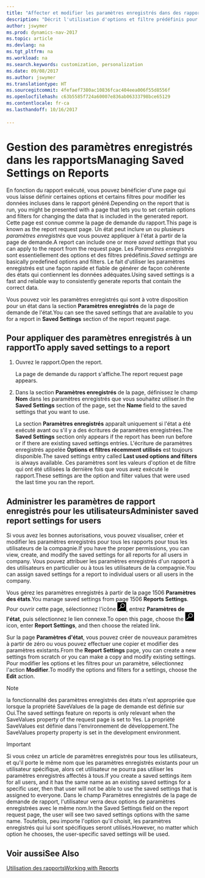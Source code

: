 ```yaml
---
title: "Affecter et modifier les paramètres enregistrés dans des rapports"
description: "Décrit l'utilisation d'options et filtre prédéfinis pour personnaliser un rapport et pour générer les données exactes."
author: jswymer
ms.prod: dynamics-nav-2017
ms.topic: article
ms.devlang: na
ms.tgt_pltfrm: na
ms.workload: na
ms.search.keywords: customization, personalization
ms.date: 09/08/2017
ms.author: jswymer
ms.translationtype: HT
ms.sourcegitcommit: 4fefaef7380ac10836fcac404eea006f55d8556f
ms.openlocfilehash: c63b5585f724a60007e836ab06333798bce65129
ms.contentlocale: fr-ca
ms.lasthandoff: 10/16/2017

---
```

# <a name="managing-saved-settings-on-reports"></a><span data-ttu-id="c9c0c-103">Gestion des paramètres enregistrés dans les rapports</span><span class="sxs-lookup"><span data-stu-id="c9c0c-103">Managing Saved Settings on Reports</span></span>
<span data-ttu-id="c9c0c-104">En fonction du rapport exécuté, vous pouvez bénéficier d'une page qui vous laisse définir certaines options et certains filtres pour modifier les données incluses dans le rapport généré.</span><span class="sxs-lookup"><span data-stu-id="c9c0c-104">Depending on the report that is run, you might be presented with a page that lets you to set certain options and filters for changing the data that is included in the generated report.</span></span> <span data-ttu-id="c9c0c-105">Cette page est connue comme la page de demande du rapport.</span><span class="sxs-lookup"><span data-stu-id="c9c0c-105">This page is known as the report request page.</span></span> <span data-ttu-id="c9c0c-106">Un état peut inclure un ou plusieurs *paramètres enregistrés* que vous pouvez appliquer à l'état à partir de la page de demande.</span><span class="sxs-lookup"><span data-stu-id="c9c0c-106">A report can include one or more *saved settings* that you can apply to the report from the request page.</span></span> <span data-ttu-id="c9c0c-107">Les *Paramètres enregistrés* sont essentiellement des options et des filtres prédéfinis.</span><span class="sxs-lookup"><span data-stu-id="c9c0c-107">*Saved settings* are basically predefined options and filters.</span></span> <span data-ttu-id="c9c0c-108">Le fait d'utiliser les paramètres enregistrés est une façon rapide et fiable de générer de façon cohérente des états qui contiennent les données adéquates.</span><span class="sxs-lookup"><span data-stu-id="c9c0c-108">Using saved settings is a fast and reliable way to consistently generate reports that contain the correct data.</span></span>

<span data-ttu-id="c9c0c-109">Vous pouvez voir les paramètres enregistrés qui sont à votre disposition pour un état dans la section **Paramètres enregistrés** de la page de demande de l'état.</span><span class="sxs-lookup"><span data-stu-id="c9c0c-109">You can see the saved settings that are available to you for a report in **Saved Settings** section of the report request page.</span></span>  

## <a name="to-apply-saved-settings-to-a-report"></a><span data-ttu-id="c9c0c-110">Pour appliquer des paramètres enregistrés à un rapport</span><span class="sxs-lookup"><span data-stu-id="c9c0c-110">To apply saved settings to a report</span></span>
1. <span data-ttu-id="c9c0c-111">Ouvrez le rapport.</span><span class="sxs-lookup"><span data-stu-id="c9c0c-111">Open the report.</span></span>

   <span data-ttu-id="c9c0c-112">La page de demande du rapport s'affiche.</span><span class="sxs-lookup"><span data-stu-id="c9c0c-112">The report request page appears.</span></span>    
2. <span data-ttu-id="c9c0c-113">Dans la section **Paramètres enregistrés** de la page, définissez le champ **Nom** dans les paramètres enregistrés que vous souhaitez utiliser.</span><span class="sxs-lookup"><span data-stu-id="c9c0c-113">In the **Saved Settings** section of the page, set the **Name** field  to the saved settings that you want to use.</span></span>

   <span data-ttu-id="c9c0c-114">La section **Paramètres enregistrés** apparaît uniquement si l'état a été exécuté avant ou s'il y a des écritures de paramètres enregistrées.</span><span class="sxs-lookup"><span data-stu-id="c9c0c-114">The **Saved Settings** section only appears if the report has been run before or if there are existing saved settings entries.</span></span> <span data-ttu-id="c9c0c-115">L'écriture de paramètres enregistrés appelée **Options et filtres récemment utilisés** est toujours disponible.</span><span class="sxs-lookup"><span data-stu-id="c9c0c-115">The saved settings entry called **Last used options and filters** is always available.</span></span> <span data-ttu-id="c9c0c-116">Ces paramètres sont les valeurs d'option et de filtre qui ont été utilisées la dernière fois que vous avez exécuté le rapport.</span><span class="sxs-lookup"><span data-stu-id="c9c0c-116">These settings are the option and filter values that were used the last time you ran the report.</span></span>

## <a name="administer-saved-report-settings-for-users"></a><span data-ttu-id="c9c0c-117">Administrer les paramètres de rapport enregistrés pour les utilisateurs</span><span class="sxs-lookup"><span data-stu-id="c9c0c-117">Administer saved report settings for users</span></span>
<span data-ttu-id="c9c0c-118">Si vous avez les bonnes autorisations, vous pouvez visualiser, créer et modifier les paramètres enregistrés pour tous les rapports pour tous les utilisateurs de la compagnie.</span><span class="sxs-lookup"><span data-stu-id="c9c0c-118">If you have the proper permissions, you can view, create, and modify the saved settings for all reports for all users in company.</span></span> <span data-ttu-id="c9c0c-119">Vous pouvez attribuer les paramètres enregistrés d'un rapport à des utilisateurs en particulier ou à tous les utilisateurs de la compagnie.</span><span class="sxs-lookup"><span data-stu-id="c9c0c-119">You can assign saved settings for a report to individual users or all users in the company.</span></span>

<span data-ttu-id="c9c0c-120">Vous gérez les paramètres enregistrés à partir de la page 1506 **Paramètres des états**.</span><span class="sxs-lookup"><span data-stu-id="c9c0c-120">You manage saved settings from page 1506 **Reports Settings**.</span></span> <span data-ttu-id="c9c0c-121">Pour ouvrir cette page, sélectionnez l'icône ![Page ou état pour la recherche](media/ui-search/search_small.png "Page ou état pour la recherche"), entrez **Paramètres de l'état**, puis sélectionnez le lien connexe.</span><span class="sxs-lookup"><span data-stu-id="c9c0c-121">To open this page, choose the ![Search for Page or Report](media/ui-search/search_small.png "Search for Page or Report icon") icon, enter **Report Settings**, and then choose the related link.</span></span>

<span data-ttu-id="c9c0c-122">Sur la page **Paramètres d'état**, vous pouvez créer de nouveaux paramètres à partir de zéro ou vous pouvez effectuer une copier et modifier des paramètres existants.</span><span class="sxs-lookup"><span data-stu-id="c9c0c-122">From the **Report Settings** page, you can create a new settings from scratch or you can make a copy and modify existing settings.</span></span> <span data-ttu-id="c9c0c-123">Pour modifier les options et les filtres pour un paramètre, sélectionnez l'action **Modifier**.</span><span class="sxs-lookup"><span data-stu-id="c9c0c-123">To modify the options and filters for a settings, choose the **Edit** action.</span></span>

> [!NOTE]
> <span data-ttu-id="c9c0c-124">la fonctionnalité des paramètres enregistrés des états n'est appropriée que lorsque la propriété SaveValues de la page de demande est définie sur Oui.</span><span class="sxs-lookup"><span data-stu-id="c9c0c-124">The saved settings feature on reports is only relevant when the SaveValues property of the request page is set to Yes.</span></span> <span data-ttu-id="c9c0c-125">La propriété SaveValues est définie dans l'environnement de développement.</span><span class="sxs-lookup"><span data-stu-id="c9c0c-125">The SaveValues property property is set in the development environment.</span></span>  

> [!Important]
> <span data-ttu-id="c9c0c-126">Si vous créez un article de paramètres enregistrés pour tous les utilisateurs, et qu'il porte le même nom que les paramètres enregistrés existants pour un utilisateur spécifique, alors cet utilisateur ne pourra pas utiliser les paramètres enregistrés affectés à tous.</span><span class="sxs-lookup"><span data-stu-id="c9c0c-126">If you create a saved settings item for all users, and it has the same name as an existing saved settings for a specific user, then that user will not be able to use the saved settings that is assigned to everyone.</span></span>  <span data-ttu-id="c9c0c-127">Dans le champ Paramètres enregistrés de la page de demande de rapport, l'utilisateur verra deux options de paramètres enregistrées avec le même nom.</span><span class="sxs-lookup"><span data-stu-id="c9c0c-127">In the Saved Settings field on the report request page, the user will see two saved settings options with the same name.</span></span> <span data-ttu-id="c9c0c-128">Toutefois, peu importe l'option qu'il choisit, les paramètres enregistrés qui lui sont spécifiques seront utilisés.</span><span class="sxs-lookup"><span data-stu-id="c9c0c-128">However, no matter which option he chooses, the user-specific saved settings will be used.</span></span>

## <a name="see-also"></a><span data-ttu-id="c9c0c-129">Voir aussi</span><span class="sxs-lookup"><span data-stu-id="c9c0c-129">See Also</span></span>
[<span data-ttu-id="c9c0c-130">Utilisation des rapports</span><span class="sxs-lookup"><span data-stu-id="c9c0c-130">Working with Reports</span></span>](ui-work-report.md)  

